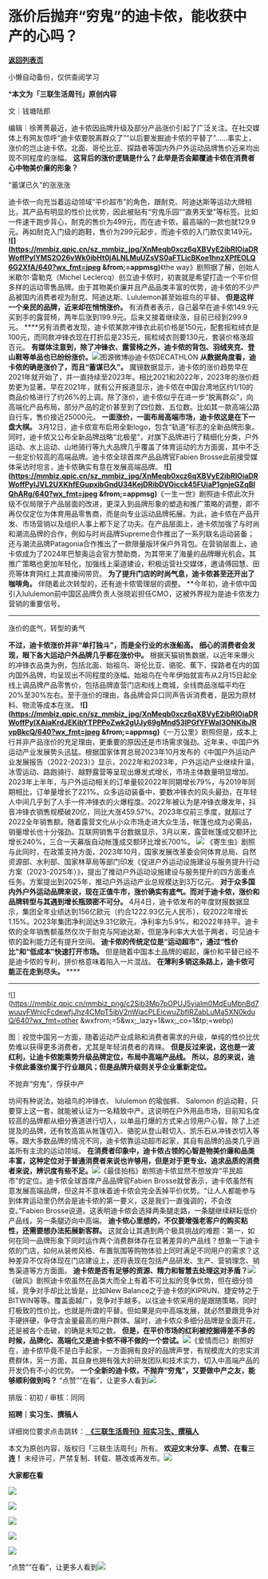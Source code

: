 # 涨价后抛弃“穷鬼”的迪卡侬，能收获中产的心吗？

[**返回列表页**](/gzh/三联生活周刊)

小懒自动备份，仅供查阅学习

***本文为「三联生活周刊」原创内容**

文｜钱塘陆郎

编辑｜徐菁菁最近，迪卡侬因品牌升级及部分产品涨价引起了广泛关注。在社交媒体上有网友惊呼“迪卡侬要脱离群众了”“以后要发掘迪卡侬的平替了”……事实上，涨价的岂止迪卡侬。北面、哥伦比亚、探路者等国内外户外运动品牌售价近来均出现不同程度的涨幅。
**这背后的涨价逻辑是什么？此举是否会颠覆迪卡侬在消费者心中物美价廉的形象？**

“蓄谋已久”的涨涨涨

迪卡侬一向充当着运动领域“平价超市”的角色，跟耐克、阿迪达斯等运动大牌相比，其产品有明显的性价比优势，因此被贴有“穷鬼乐园”“直男天堂”等标签。比如一件速干跑步背心，耐克的售价为499元，而在迪卡侬，最高端的一款也就129.9元。再如耐克入门级的跑鞋，售价为299元起步，而迪卡侬的入门款仅卖149元。
**![](https://mmbiz.qpic.cn/sz_mmbiz_jpg/XnMeqb0xcz6qXBVyE2ibRIOiaDRWoffPylYMS2O26vWk0ibHt0jALNLMuUZsVS0aFTLicBKoe1hnzXPfEOLQ6G2XfA/640?wx_fmt=jpeg
&from;=appmsg)**《the way》剧照据了解，创始人米歇尔·雷勒克（Michel
Leclercq）创立迪卡侬时，初衷就是希望打造一个平价但多样的运动零售品牌。由于其物美价廉并且产品品类丰富的优势，迪卡侬的不少产品被国内消费者视为耐克、阿迪达斯、Lululemon甚至始祖鸟的平替。
**但是这样一个亲民的品牌，近来却在悄悄涨价。**
有消费者表示，自己最早在迪卡侬149.9元买到手的露营椅，两年后涨到199.9元。后来又接着继续涨，目前已经到299.9元。
****另有消费者发现，迪卡侬某款冲锋衣此前价格是150元，配套摇粒绒衣是100元，而同款冲锋衣现在打折后是235元，摇粒绒衣则要130元，套装价格涨超百元。
**有媒体注意到，除了冲锋衣、露营椅之外，迪卡侬的背包、羽绒夹克、登山鞋等单品也已纷纷涨价。**![](https://mmbiz.qpic.cn/sz_mmbiz_jpg/XnMeqb0xcz6qXBVyE2ibRIOiaDRWoffPylETDrZlV8KiaicWxcgkaVrKUOlI3zmdjGxGiczWjVCnBNOc2iaqM9Ueyp9Q/640?wx_fmt=jpeg&from;=appmsg)图源微博@迪卡侬DECATHLON
**从数据角度看，迪卡侬的确是涨价了，而且“蓄谋已久”。**
魔镜数据显示，迪卡侬的涨价趋势早在2021年就开始了，并一直持续至2023年。相比2021和2022年，2023年的涨价趋势更为显著。早在2021年，就有公开报道显示，迪卡侬在中国台湾地区约1/10的商品价格进行了约26%的上调。除了涨价，迪卡侬似乎在进一步“脱离群众”，向高端化产品布局，部分产品的定价甚至到了四位数、五位数。比如其一款高端公路自行车，售价接近25000元。
**一面涨价，一面布局高端市场，迪卡侬这是在下一盘大棋。**
3月12日，迪卡侬宣布启用全新logo，包含“轨道”标志的全新品牌形象。同时，迪卡侬又公布全新品牌战略“北极星”，对旗下品牌进行了精细化分类，户外运动、水上运动、山地骑行等九大品牌几乎覆盖了体育运动的方方面面，其中不乏一些定价较高的高端品牌。迪卡侬全球首席产品品牌官Fabien
Brosse此前接受媒体采访时坦言，迪卡侬确实有意在发展高端品牌。
**![](https://mmbiz.qpic.cn/sz_mmbiz_jpg/XnMeqb0xcz6qXBVyE2ibRIOiaDRWoffPylJVL2UXKhfEGupxibGndU34KejDRibDVOicck45FUiaP1gnjeGZqBlQhARg/640?wx_fmt=jpeg
&from;=appmsg)**《一生一世》剧照迪卡侬此次升级不仅局限于产品层面的改进，更深入到品牌形象的塑造和推广策略的调整，即不再仅仅定位为体育用品零售商，而是向专业运动品牌拓展。为此，迪卡侬在产品开发、市场营销以及组织人事上都下足了功夫。在产品层面上，迪卡侬加强了与时尚和潮流品牌的合作，例如与时尚品牌Supreme合作推出了一系列联名运动装备；还与潮流品牌Patagonia合作推出了一款限量版环保户外背包。在营销层面上，迪卡侬成为了2024年巴黎奥运会官方赞助商，为其带来了海量的品牌曝光机会。其推广策略也更加年轻化，加强线上渠道建设，积极运营社交媒体，邀请傅园慧、田亮等体育网红上其直播间带货。
**为了提升门店的时尚气息，迪卡侬甚至还开出了咖啡角。** 伴随着此次转型的，还有迪卡侬管理层的调整。
**今年初，迪卡侬中国引入lululemon前中国区品牌负责人张晓岩担任CMO，这被外界视为是迪卡侬发力营销的重要信号。  
** ****

涨价的底气，转型的勇气

 **不过，迪卡侬涨价并非“单打独斗”，而是全行业的水涨船高。** **细心的消费者会发现，眼下各大运动户外品牌几乎都在涨价中。**
根据天猫销售数据，以近年来爆火的冲锋衣品类为例，包括北面、始祖鸟、哥伦比亚、骆驼、蕉下、探路者在内的国内国外品牌，均呈现出不同程度的涨幅。始祖鸟在今年伊始就宣布从2月15日起全线上调品牌产品零售价，包括品牌直营门店和线上商城，全线商品涨幅平均在20%至30%左右。至于涨价的理由，各品牌会异口同声告诉消费者，是因为原材料、物流等成本在涨。
**![](https://mmbiz.qpic.cn/sz_mmbiz_jpg/XnMeqb0xcz6qXBVyE2ibRIOiaDRWoffPylXAiaKrdJEKibYTPPPoZwk2gUJy69gMnd53IPGfYFWal3ONKibJRvpBkcQ/640?wx_fmt=jpeg
&from;=appmsg)**《一万公里》剧照但是，成本上行并非产品涨价的充足理由，更重要的原因还是市场需求强劲。近年来，中国户外运动产业发展势头迅猛。根据国家体育总局2023年10月发布的《中国户外运动产业发展报告（2022-2023）》显示，2022年和2023年，户外运动产业继续升温，冰雪运动、路跑骑行、越野露营等呈现出爆发式增长，市场主体数量明显增加。2023年上半年，与户外运动相关的订单量较2022年同期增长79%，与2019年同期相比，订单量增长了221%。众多运动装备中，要数冲锋衣的风头最劲，在年轻人中间几乎到了人手一件冲锋衣的火爆程度。2022年被认为是冲锋衣爆发年，抖音冲锋衣销售规模破20亿，同比大涨459.57%。2023年仅前三季度，就超过了2022全年销售额。随着露营文化从小众市场走进大众生活，帐篷也成为必需品，销量增长也十分强劲。互联网销售平台数据显示，3月以来，露营帐篷成交额环比增长240%，三合一天幕版自动帐篷成交额环比增长700%。
**![](https://mmbiz.qpic.cn/sz_mmbiz_jpg/XnMeqb0xcz6qXBVyE2ibRIOiaDRWoffPylWvSSjbqGv4SZyP05aV6sWiaic6XejcFsvz15Rs90fZYOfhdqjVuTRg2g/640?wx_fmt=jpeg)**
《寄生虫》剧照与此同时，在政策支持方面，2023年10月，国家发展改革委会同体育总局、自然资源部、水利部、国家林草局等部门印发《促进户外运动设施建设与服务提升行动方案（2023-2025年）》，提出了推动户外运动设施建设与服务提升的四方面重点任务。方案提出到2025年，推动户外运动产业总规模达到3万亿元。
**对于众多国内外户外运动品牌来说，现在正值牛市，涨价确实有底气。而对于迪卡侬，涨价和品牌转型与其遇到增长瓶颈密不可分。**
4月4日，迪卡侬发布的年度财报数据显示，集团全年业绩达到156亿欧元（约合1222.93亿元人民币），较2022年增长1.15%。2023年集团净利润达9.31亿欧元，净利率为5.9%，和2022年持平。迪卡侬的全年销售额虽然仅次于耐克与阿迪达斯，但是净利率大大低于两者，可见迪卡侬的盈利能力还有提升空间。
**迪卡侬的传统定位是“运动超市”，通过“性价比”和“低成本”快速打开市场。**
但是随着中国本土品牌的崛起，廉价和平替已经不是迪卡侬的专利，拼价格意味着陷入一片混战。 **在薄利多销这条路上，迪卡侬可能正在走到尽头。** ****
****

![](https://mmbiz.qpic.cn/mmbiz_png/c2Sib3Mp7pOPUJ5yialm0MdEuMbnBd7wuuvFWnicFcdewfjJhz4CMpT5ibV2nWiacPLEicwuZbfIRZabLuMa5XN0kduQ/640?wx_fmt=other
&wxfrom;=5&wx;_lazy=1&wx;_co=1&tp;=webp)

图｜视觉中国另一方面，随着运动产业成熟和消费者需求的升级，单纯的性价比优势难以获得更多消费者，尤其是年轻消费者的青睐。
**但是反过来说，这也是一波红利，让迪卡侬能乘势升级品牌定位，布局中高端产品线。**
**所以，总的来说，迪卡侬此番涨价属于行业跟风；但是品牌升级则关乎企业重新定位。**

不抛弃“穷鬼”，俘获中产

坊间有种说法，始祖鸟的冲锋衣、 lululemon 的瑜伽裤、 Salomon
的运动鞋，只要穿上这一套，就能被认证为一名精致中产。这说明在户外用品市场，目前知名度较高的品牌都从细分赛道进行切入，以单品打爆的方式来占领用户心智。除了上述提及的品牌，还有牧高笛从帐篷切入、骆驼从登山鞋切入、凯乐石从冲锋衣切入等等。跟大多数品牌的情况不同，迪卡侬靠运动超市起家，其自有品牌的品类几乎涵盖所有主流的运动领域。
**在消费者印象中，迪卡侬占领的心智是物美价廉和品类丰富，这种定位对于普通消费者来说也许够用，但是对于更专业、追求品质的消费者来说，辨识度有些不足。**![](https://mmbiz.qpic.cn/sz_mmbiz_jpg/XnMeqb0xcz6qXBVyE2ibRIOiaDRWoffPylKticxrbQbjbUhckFX1tI7oa4PnbaibAbicKMBYOXXDjl2NPeIvvyiagf8A/640?wx_fmt=jpeg&from;=appmsg)《最佳拍档》剧照迪卡侬显然不想放弃“平民超市”的定位。迪卡侬全球首席产品品牌官Fabien
Brosse就曾表示，迪卡侬虽然有意发展高端品牌，但这并不意味着迪卡侬会完全丢掉平价优势。“让人人都能参与到体育运动里仍然会是迪卡侬的第一要义，这是我们一直强调的，不会改变。”Fabien
Brosse说道。这表明迪卡侬会选择两条腿走路，一条腿继续耕耘低价产品线，另一条腿迈向中高端。
**迪卡侬心里想的，不仅要增强老客户的购买粘性，还需要想办法拓展新客群。**
这就会让其遇到两个极具挑战的难题：第一，如何在同一品牌形象下同时运作两个消费群体存在显著差异的产品线？想象一下迪卡侬的门店，如何从装修风格、布置氛围等购物体验上同时满足不同用户的需求？这种差异不仅将体现在门店建设上，还将表现在包括产品研发、生产、营销理念、销售渠道等方方面面。
**迪卡侬是否有足够的资源、精力和智慧去处理这对矛盾？**![](https://mmbiz.qpic.cn/sz_mmbiz_jpg/XnMeqb0xcz6qXBVyE2ibRIOiaDRWoffPyl950b3ZMEFgK6qBYU01zcicKagGLhLiajZfu4H0FBTKGGghbH11RWiaAlg/640?wx_fmt=jpeg&from;=appmsg)《破风》剧照迪卡侬虽然在品类大而全上有着不可比拟的竞争优势，但在细分领域，竞争对手却比比皆是，比如New
Balance之于迪卡侬的KIPRUN、捷安特之于BITWIN等等。覆盖面越广，竞争对手越多。以往迪卡侬采用的是跟随策略，同时打极致的性价比，也就是所谓的平替。但如果是向中高端发展，就必然要跟竞争对手硬拼硬，争夺含金量最高的用户群体。届时，迪卡侬众多细分品牌是全面开花，还是被各个击破，的确是未知之数。
**但是，在平价市场的红利被挖掘得差不多的时候，品牌化、高端化又是迪卡侬不得不做的一个尝试。**![](https://mmbiz.qpic.cn/sz_mmbiz_jpg/XnMeqb0xcz6qXBVyE2ibRIOiaDRWoffPylPrqbBLhLib5LZicJCEetSVicGBgicZdlEs787XmLNkKstBKaA4ZBVFwryg/640?wx_fmt=jpeg)《爱情而已》剧照好在，迪卡侬毕竟不是白手起家，一方面拥有良好的品牌声誉，有规模庞大的忠实消费群体，另一方面，其自身也拥有强大的研发团队和技术实力，切入中高端产品的开发仍有不小的优势。
**一个全新的迪卡侬，不抛弃“穷鬼”，又要做中产之友，能够顺利做到吗？**
“点赞”“在看”，让更多人看到![](https://mmbiz.qpic.cn/mmbiz_gif/c2Sib3Mp7pON9hkSZwdTibRHNZSMPyiapUCHJwlyoZVBC3SfmPmF0VKjkm3NiaToQloHFJ6icyicqZnqgXp6pSQJt5gg/640?wx_fmt=gif&from;=appmsg&wxfrom;=5&wx;_lazy=1&tp;=wxpic)  
  
  
  
  
  

排版：初初 / 审核：同同

  
 **招聘｜实习生、撰稿人**  

详细岗位要求点击跳转：[
**《三联生活周刊》招实习生、撰稿人**](http://mp.weixin.qq.com/s?__biz=MTc5MTU3NTYyMQ==&mid=2651136871&idx=3&sn=f1c0777fe9d31881e5dfca68ebc2937f&chksm=5907324d6e70bb5b3546dfe1c7b31b5fe05664bebbf36356ba9a1a352e0678444cad62875ad4&scene=21#wechat_redirect)

本文为原创内容，版权归「三联生活周刊」所有。 **欢迎文末分享、点赞、在看三连！**
未经许可，严禁复制、转载、篡改或再发布。![](https://mmbiz.qpic.cn/sz_mmbiz_png/Gg7Qtoh7Aic9ZTmAdCc80b4nD7xicgPt863QWU7oNswDx19XrjfTtSl8QwatY2EEZGuNd1WRRiapDZjcDhTnNYmBg/640?wx_fmt=other&wxfrom;=5&wx;_lazy=1&wx;_co=1&retryload;=1&tp;=webp)

 **大家都在看**

[![](https://mmbiz.qpic.cn/mmbiz_jpg/c2Sib3Mp7pOPsibCm70QXdSW6w1xWuvBvRNcq2OK9RwfhRwzDL1UJ72cuDfPHyqQdU28pekxBib0peXFiaSKKKOskQ/640?wx_fmt=jpeg&from;=appmsg&wxfrom;=5&wx;_lazy=1&wx;_co=1&tp;=wxpic)](http://mp.weixin.qq.com/s?__biz=MTc5MTU3NTYyMQ==&mid=2651366286&idx=1&sn=5dc1dfadb078daf5163ce99c06934a74&chksm=590ab2a46e7d3bb2410ffe27d0cd8ccd84922b44c4391965067c90ae129938db6c24a5a23848&scene=21#wechat_redirect)

[![](https://mmbiz.qpic.cn/mmbiz_jpg/c2Sib3Mp7pOPT9jkax6ZTJvxHm7XOJpB6qlVYvhhkDLcbH6iaeia8LcHeNAzdOfwjlorE8Rukw4XWQfol3r02QaaQ/640?wx_fmt=jpeg&from;=appmsg&wxfrom;=5&wx;_lazy=1&wx;_co=1&tp;=wxpic)](http://mp.weixin.qq.com/s?__biz=MTc5MTU3NTYyMQ==&mid=2651368141&idx=2&sn=3f6f7ada3415cc75517c2f8213aa7ef3&chksm=590abbe76e7d32f14e0863479fe52707a24f1627fa7dd0434c2e5194c6e6acb97b6dc29622bc&scene=21#wechat_redirect)

  
![](https://mmbiz.qpic.cn/sz_mmbiz_png/Gg7Qtoh7Aic9ZTmAdCc80b4nD7xicgPt86k1kgpU51hWCHjV92ryhVW35PLCvLhxLw9XDhXjgeDyZhHSx5EbRcfg/640?wx_fmt=other&wxfrom;=5&wx;_lazy=1&wx;_co=1&retryload;=1&tp;=webp)  
  

[![](https://mmbiz.qpic.cn/mmbiz_jpg/c2Sib3Mp7pONCxNGLkESuUpY4odEgxk2wtgdwjYAY5yqEFpnebUIaqIXaT8PXQbuAPmRjZpKChpkTJibhNC8wthw/640?wx_fmt=jpeg&from;=appmsg&wxfrom;=5&wx;_lazy=1&wx;_co=1&tp;=wxpic)]()

[![](https://mmbiz.qpic.cn/mmbiz_jpg/c2Sib3Mp7pOPRRic6R8dvynVQIgxSP5Y1PMRSGibdkjX8eia7nOBAGicP9lNQAIGDOMiciaDCKsNXYr13Owv2CbpP4H3w/640?wx_fmt=jpeg&wxfrom;=5&wx;_lazy=1&wx;_co=1&tp;=wxpic)]()

  
  
“点赞”“在看”，让更多人看到![](https://mmbiz.qpic.cn/mmbiz_gif/c2Sib3Mp7pON9hkSZwdTibRHNZSMPyiapUCHJwlyoZVBC3SfmPmF0VKjkm3NiaToQloHFJ6icyicqZnqgXp6pSQJt5gg/640?wx_fmt=gif&from;=appmsg&wxfrom;=5&wx;_lazy=1&tp;=wxpic)

